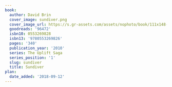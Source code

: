 ```yaml
---
book:
  author: David Brin
  cover_image: sundiver.png
  cover_image_url: https://s.gr-assets.com/assets/nophoto/book/111x148-bcc042a9c91a29c1d680899eff700a03.png
  goodreads: '96472'
  isbn10: 0553269828
  isbn13: '9780553269826'
  pages: '340'
  publication_year: '2010'
  series: The Uplift Saga
  series_position: '1'
  slug: sundiver
  title: Sundiver
plan:
  date_added: '2018-09-12'
---
```

